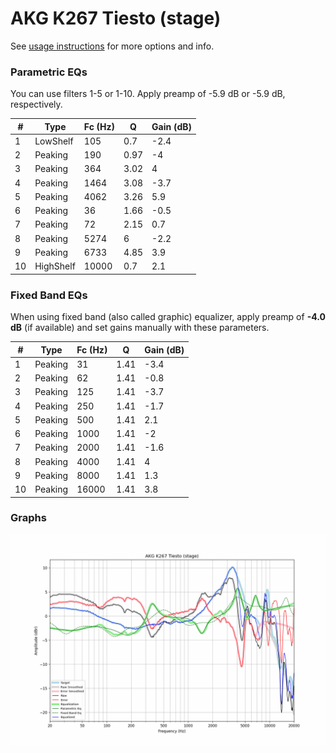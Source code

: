 # AKG K267 Tiesto (stage)
See [usage instructions](https://github.com/jaakkopasanen/AutoEq#usage) for more options and info.

### Parametric EQs
You can use filters 1-5 or 1-10. Apply preamp of -5.9 dB or -5.9 dB, respectively.

|   # | Type      |   Fc (Hz) |    Q |   Gain (dB) |
|-----|-----------|-----------|------|-------------|
|   1 | LowShelf  |       105 | 0.7  |        -2.4 |
|   2 | Peaking   |       190 | 0.97 |        -4   |
|   3 | Peaking   |       364 | 3.02 |         4   |
|   4 | Peaking   |      1464 | 3.08 |        -3.7 |
|   5 | Peaking   |      4062 | 3.26 |         5.9 |
|   6 | Peaking   |        36 | 1.66 |        -0.5 |
|   7 | Peaking   |        72 | 2.15 |         0.7 |
|   8 | Peaking   |      5274 | 6    |        -2.2 |
|   9 | Peaking   |      6733 | 4.85 |         3.9 |
|  10 | HighShelf |     10000 | 0.7  |         2.1 |

### Fixed Band EQs
When using fixed band (also called graphic) equalizer, apply preamp of **-4.0 dB** (if available) and set gains manually with these parameters.

|   # | Type    |   Fc (Hz) |    Q |   Gain (dB) |
|-----|---------|-----------|------|-------------|
|   1 | Peaking |        31 | 1.41 |        -3.4 |
|   2 | Peaking |        62 | 1.41 |        -0.8 |
|   3 | Peaking |       125 | 1.41 |        -3.7 |
|   4 | Peaking |       250 | 1.41 |        -1.7 |
|   5 | Peaking |       500 | 1.41 |         2.1 |
|   6 | Peaking |      1000 | 1.41 |        -2   |
|   7 | Peaking |      2000 | 1.41 |        -1.6 |
|   8 | Peaking |      4000 | 1.41 |         4   |
|   9 | Peaking |      8000 | 1.41 |         1.3 |
|  10 | Peaking |     16000 | 1.41 |         3.8 |

### Graphs
![](./AKG%20K267%20Tiesto%20(stage).png)
